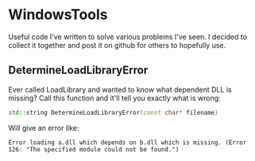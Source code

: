 # WindowsTools

Useful code I've written to solve various problems I've seen. I decided to collect it together and post it on github for others to hopefully use.

## DetermineLoadLibraryError

Ever called LoadLibrary and wanted to know what dependent DLL is missing? Call this function and it'll tell you exactly what is wrong:

```c++
std::string DetermineLoadLibraryError(const char* filename)
```

Will give an error like:

`Error loading a.dll which depends on b.dll which is missing. (Error 126: "The specified module could not be found.")`
